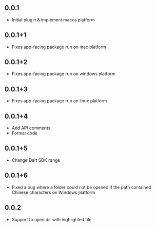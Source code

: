 ## 0.0.1

* Initial plugin & implement macos platform

## 0.0.1+1

* Fixes app-facing package run on mac platform

## 0.0.1+2

* Fixes app-facing package run on windows platform

## 0.0.1+3

* Fixes app-facing package run on linux platform

## 0.0.1+4

* Add API comments
* Format code

## 0.0.1+5

* Change Dart SDK range

## 0.0.1+6

* Fixed a bug where a folder could not be opened if the path contained Chinese characters on Windows platform

## 0.0.2

* Support to open dir with highlighted file